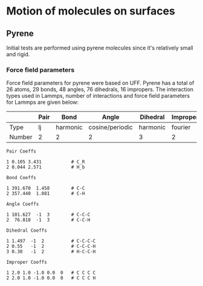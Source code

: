 # Motion of molecules on surfaces

## Pyrene
Initial tests are performed using pyrene molecules since it's relatively small and rigid.

### Force field parameters
Force field parameters for pyrene were based on UFF.
Pyrene has a total of 26 atoms, 29 bonds, 48 angles, 76 dihedrals, 16 impropers. The interaction types used in Lammps, number of interactions and force field parameters for Lammps are given below:

|        | Pair | Bond     | Angle           | Dihedral | Improper |
|--------|------|----------|-----------------|----------|----------|
| Type   | lj   | harmonic | cosine/periodic | harmonic | fourier  |
| Number | 2    | 2        | 2               | 3        | 2        |


```
Pair Coeffs

1 0.105 3.431           # C_R
2 0.044 2.571           # H_b

Bond Coeffs

1 391.670  1.458        # C-C
2 357.440  1.081        # C-H

Angle Coeffs

1 101.627  -1  3        # C-C-C
2  76.818  -1  3        # C-C-H

Dihedral Coeffs

1 1.497  -1  2          # C-C-C-C
2 0.55   -1  2          # C-C-C-H
3 0.30   -1  2          # H-C-C-H

Improper Coeffs

1 2.0 1.0 -1.0 0.0  0   # C C C C
2 2.0 1.0 -1.0 0.0  0   # C C C H
```
